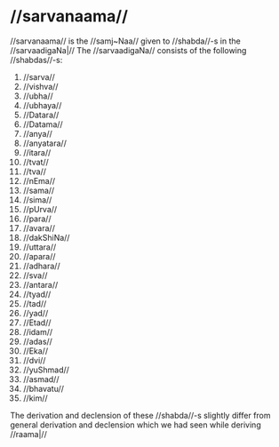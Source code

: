 # //sarvanaama//

//sarvanaama// is the //samj~Naa// given to //shabda//-s in the //sarvaadigaNa|// The //sarvaadigaNa// consists of the following //shabdas//-s:

1. //sarva//
2. //vishva//
3. //ubha//
4. //ubhaya//
5. //Datara//
6. //Datama//
7. //anya//
8. //anyatara//
9. //itara//
10. //tvat//
11. //tva//
12. //nEma//
13. //sama//
14. //sima//
15. //pUrva//
16. //para//
17. //avara//
18. //dakShiNa//
19. //uttara//
20. //apara//
21. //adhara//
22. //sva//
23. //antara//
24. //tyad//
25. //tad//
26. //yad//
27. //Etad//
28. //idam//
29. //adas//
30. //Eka//
31. //dvi//
32. //yuShmad//
33. //asmad//
34. //bhavatu//
35. //kim//

The derivation and declension of these //shabda//-s slightly differ from general derivation and declension which we had seen while deriving //raama|//
<!--stackedit_data:
eyJoaXN0b3J5IjpbLTE1NTc2NjY5NV19
-->